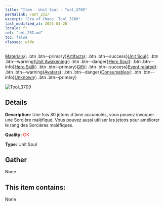 ```yaml
---
title: "Item - Unit Soul - Tool_3709"
permalink: /unt_252/
excerpt: "Era of Chaos  Tool_3709"
last_modified_at: 2021-04-28
locale: fr
ref: "unt_252.md"
toc: false
classes: wide
---
```

 [Materials](/ItemsFR/){: .btn .btn--primary}[Artifacts](/ItemsFR/Artifacts/){: .btn .btn--success}[Unit Soul](/ItemsFR/UnitSoul/){: .btn .btn--warning}[Unit Awakening](/ItemsFR/UnitAwakening/){: .btn .btn--danger}[Hero Soul](/ItemsFR/HeroSoul/){: .btn .btn--info}[Hero Skill](/ItemsFR/HeroSkill/){: .btn .btn--primary}[Gift](/ItemsFR/Gift/){: .btn .btn--success}[Event related](/ItemsFR/Events/){: .btn .btn--warning}[Avatars](/ItemsFR/Avatars/){: .btn .btn--danger}[Consumables](/ItemsFR/Consumables/){: .btn .btn--info}[Unknown](/ItemsFR/Unknown/){: .btn .btn--primary}

 ![Tool_3709](/images/u/ti_xiemonv.jpg)

## Détails
 **Description:** Une fois 80 jetons d'âme accumulés, vous pouvez invoquer une Sorcière maléfique. Vous pouvez aussi utiliser les jetons pour améliorer le rang des Sorcières maléfiques.

 **Quality:** <span style="color: #FF0000">OK</span>

 **Type:** Unit Soul

## Gather

  None

## This item contains:

  None

